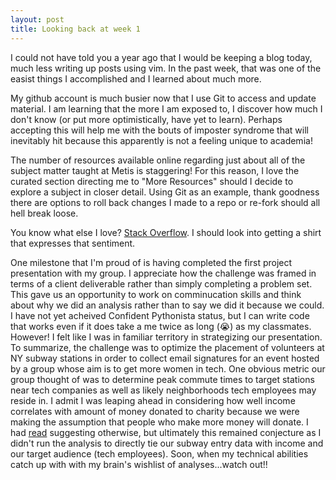 ```yaml
---
layout: post
title: Looking back at week 1
---
```


I could not have told you a year ago that I would be keeping a blog today, much less writing up posts using vim. In the past week, that was one of the easist things I accomplished and I learned about much more. 

My github account is much busier now that I use Git to access and update material. I am learning that the more I am exposed to, I discover how much I don't know (or put more optimistically, have yet to learn). Perhaps accepting this will help me with the bouts of imposter syndrome that will inevitably hit because this apparently is not a feeling unique to academia!

The number of resources available online regarding just about all of the subject matter taught at Metis is staggering! For this reason, I love the curated section directing me to "More Resources" should I decide to explore a subject in closer detail. Using Git as an example, thank goodness there are options to roll back changes I made to a repo or re-fork should all hell break loose. 

You know what else I love? [Stack Overflow](https://stackoverflow.com). I should look into getting a shirt that expresses that sentiment.

One milestone that I'm proud of is having completed the first project presentation with my group. I appreciate how the challenge was framed in terms of a client deliverable rather than simply completing a problem set. This gave us an opportunity to work on comminucation skills and think about why we did an analysis rather than to say we did it because we could. I have not yet acheived Confident Pythonista status, but I can write code that works even if it does take a me twice as long (:sob:) as my classmates. However! I felt like I was in familiar territory in strategizing our presentation. To summarize, the challenge was to optimize the placement of volunteers at NY subway stations in order to collect email signatures for an event hosted by a group whose aim is to get more women in tech. One obvious metric our group thought of was to determine peak commute times to target stations near tech companies as well as likely neighborhoods tech employees may reside in. I admit I was leaping ahead in considering how well income correlates with amount of money donated to charity because we were making the assumption that people who make more money will donate. I had [read](http://nccs.urban.org/data-statistics/charitable-giving-america-some-facts-and-figures) suggesting otherwise, but ultimately this remained conjecture as I didn't run the analysis to directly tie our subway entry data with income and our target audience (tech employees). Soon, when my technical abilities catch up with with my brain's wishlist of analyses...watch out!!  

